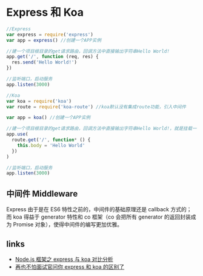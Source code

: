 # Express 和 Koa

```js
//Express
var express = require('express')
var app = express() //创建一个APP实例

//建一个项目根目录的get请求路由，回调方法中直接输出字符串Hello World!
app.get('/', function (req, res) {
  res.send('Hello World!')
})

//监听端口，启动服务
app.listen(3000)
```

```js
//Koa
var koa = require('koa')
var route = require('koa-route') //koa默认没有集成route功能，引入中间件

var app = koa() //创建一个APP实例

//建一个项目根目录的get请求路由，回调方法中直接输出字符串Hello World!，就是挂载一个中间件
app.use(
  route.get('/', function* () {
    this.body = 'Hello World'
  })
)

//监听端口，启动服务
app.listen(3000)
```

## 中间件 Middleware

Express 由于是在 ES6 特性之前的，中间件的基础原理还是 callback 方式的；
而 koa 得益于 generator 特性和 co 框架（co 会把所有 generator 的返回封装成为 Promise 对象），使得中间件的编写更加优雅。

## links

- [Node.js 框架之 express 与 koa 对比分析](https://yq.aliyun.com/articles/3062)
- [再也不怕面试官问你 express 和 koa 的区别了](https://juejin.im/post/5da6eef5f265da5b6b631115#heading-9)

